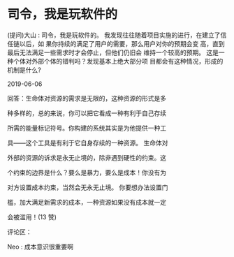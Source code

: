 # 司令，我是玩软件的

(提问)大山 : 司令，我是玩软件的。 我发现往往随着项目实施的进行，在建立了信任链以后，如 果你持续的满足了用户的需要，那么用户对你的预期会变 高，直到最后无法满足一些需求时才会停止，但他们仍旧会 维持一个较高的预期。 这是一种个体对外部个体的错判吗？发现基本上绝大部分项 目都会有这种情况，形成的机制是什么?

2019-06-06

回答：生命体对资源的需求是无限的，这种资源的形式是多

种多样的，总的来说，你可以把它看成一种有利于自己存续

所需的能量标记符号。你构建的系统其实是为他提供一种工

具——这个工具是有利于它自身存续的一种资源。 生命体对

外部的资源的诉求是永无止境的，除非遇到硬性的约束。这

个约束的边界是什么？要么是暴力，要么是成本！你没有为

对方设置成本约束，当然会无永无止境。 你要想办法设置门

槛，加大满足新需求的成本，一种资源如果没有成本就一定

会被滥用！(13 赞)

评论区：

Neo : 成本意识很重要啊